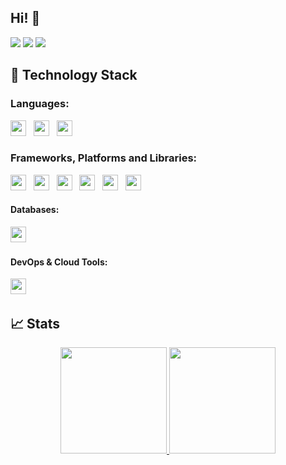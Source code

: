 ## Hi! 👋

<a href="https://www.linkedin.com/in/abhishek-desai-0a81b1260/"><img src="https://img.shields.io/badge/linkedin-%230077B5.svg?style=for-the-badge&logo=linkedin&logoColor=white"></a>
<a href="mailto:abhishekdesai363@gmail.com"><img src="https://img.shields.io/badge/Gmail-D14836?style=for-the-badge&logo=gmail&logoColor=white"></a>
<a href="https://www.instagram.com/abhishek_desai2002"><img src="https://img.shields.io/badge/instagram-E4405F?style=for-the-badge&logo=instagram&logoColor=white"></a>

## 🔭 **Technology Stack**

### **Languages**:

<img height=25 src="https://img.shields.io/badge/C%23-239120?style=for-the-badge&logo=c-sharp&logoColor=white">&nbsp;&nbsp;
<img height=25 src="https://img.shields.io/badge/javascript-%23323330.svg?style=for-the-badge&logo=javascript&logoColor=%23F7DF1E">&nbsp;&nbsp;
<img height=25 src="https://img.shields.io/badge/java-%23ED8B00.svg?style=for-the-badge&logo=java&logoColor=white">&nbsp;&nbsp;
<!-- <img height=25 src="https://img.shields.io/badge/typescript-%23007ACC.svg?style=for-the-badge&logo=typescript&logoColor=white">&nbsp;&nbsp;
<img height=25 src="https://img.shields.io/badge/html5-%23E34F26.svg?style=for-the-badge&logo=html5&logoColor=white">&nbsp;&nbsp; -->

### **Frameworks, Platforms and Libraries**:

<img height=25 src="https://img.shields.io/badge/ASP.NET_Core-512BD4?style=for-the-badge&logo=dotnet&logoColor=white">&nbsp;&nbsp;
<img height=25 src="https://img.shields.io/badge/ASP.NET_MVC-512BD4?style=for-the-badge&logo=dotnet&logoColor=white">&nbsp;&nbsp;
<img height=25 src="https://img.shields.io/badge/ASP.NET_Core_Web_API-512BD4?style=for-the-badge&logo=dotnet&logoColor=white">&nbsp;&nbsp;
<img height=25 src="https://img.shields.io/badge/react-%2320232a.svg?style=for-the-badge&logo=react&logoColor=%2361DAFB">&nbsp;&nbsp;
<img height=25 src="https://img.shields.io/badge/jQuery-0769AD?style=for-the-badge&logo=jquery&logoColor=white">&nbsp;&nbsp;
<img height=25 src="https://img.shields.io/badge/bootstrap-%23404d59.svg?style=for-the-badge&logo=bootstrap&logoColor=%2361DAFB">&nbsp;&nbsp;

<!--
<img height=25 src="https://img.shields.io/badge/redux-764ABC?style=for-the-badge&logo=redux&logoColor=white">&nbsp;&nbsp;
<img height=25 src="https://img.shields.io/badge/next.js-%23E0234E.svg?style=for-the-badge&logo=next.js&logoColor=white">&nbsp;&nbsp;
<img height=25 src="https://img.shields.io/badge/express.js-%23404d59.svg?style=for-the-badge&logo=express&logoColor=%2361DAFB">&nbsp;&nbsp;
<img height=25 src="https://img.shields.io/badge/tailwindcss-%23404d59.svg?style=for-the-badge&logo=tailwindcss&logoColor=%2361DAFB">&nbsp;&nbsp;
<img height=25 src="https://img.shields.io/badge/sass-%23404d59.svg?style=for-the-badge&logo=sass&logoColor=%2361DAFB">&nbsp;&nbsp;
<img height=25 src="https://img.shields.io/badge/-React%20Query-FF4154?style=plastic&logo=react%20query&logoColor=white">&nbsp;&nbsp;-->

#### **Databases**:

<img height=25 src="https://img.shields.io/badge/MSSQL-CC2927?style=for-the-badge&logo=microsoftsqlserver&logoColor=white">&nbsp;&nbsp;


<!-- <img height=25 src="https://img.shields.io/badge/mysql-%23316192.svg?style=for-the-badge&logo=mysql&logoColor=white">&nbsp;&nbsp; -->

#### **DevOps & Cloud Tools**:

<img height=25 src="https://img.shields.io/badge/git-%23F05033.svg?style=for-the-badge&logo=git&logoColor=white">&nbsp;&nbsp;
<!--<img height=25 src="https://img.shields.io/badge/gitlab-%23181717.svg?style=for-the-badge&logo=gitlab&logoColor=white&labelColor=red">&nbsp;&nbsp;

 <img height=25 src="https://img.shields.io/badge/kubernetes-%23326ce5.svg?style=for-the-badge&logo=kubernetes&logoColor=white">&nbsp;&nbsp; 

<img height=25 src="https://img.shields.io/badge/DigitalOcean-0080FF?style=for-the-badge&logo=digitalocean&logoColor=white">&nbsp;&nbsp;
<img height=25 src="https://img.shields.io/badge/docker-%230db7ed.svg?style=for-the-badge&logo=docker&logoColor=white">&nbsp;&nbsp;
<img height=25 src="https://img.shields.io/badge/aws-%23FF9900.svg?style=for-the-badge&logo=amazon-aws&logoColor=white">&nbsp;&nbsp;
<img height=25 src="https://img.shields.io/badge/Nginx-009639?logo=nginx&logoColor=white&style=for-the-badge">&nbsp;&nbsp; -->


## 📈 Stats

<p align="center">
<a href="https://github.com/Desaiabhishek">
  <img height="170em" src="https://github-readme-stats-eight-theta.vercel.app/api?username=Desaiabhishek&show_icons=true&theme=algolia&include_all_commits=true&count_private=true"/>
  <img height="170em" src="https://github-readme-stats-eight-theta.vercel.app/api/top-langs/?username=Desaiabhishek&layout=compact&langs_count=8&theme=algolia"/>
</a>
</p>
<!--
**Desaiabhishek/Desaiabhishek** is a ✨ _special_ ✨ repository because its `README.md` (this file) appears on your GitHub profile.

Here are some ideas to get you started:

- 🔭 I’m currently working on ...
- 🌱 I’m currently learning ...
- 👯 I’m looking to collaborate on ...
- 🤔 I’m looking for help with ...
- 💬 Ask me about ...
- 📫 How to reach me: ...
- 😄 Pronouns: ...
- ⚡ Fun fact: ...
-->
